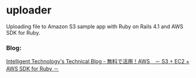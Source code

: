uploader
========

Uploading file to Amazon S3 sample app with Ruby on Rails 4.1 and AWS SDK for Ruby.

### Blog:

[Intelligent Technology's Technical Blog - 無料で活用！AWS　－ S3 + EC2 + AWS SDK for Ruby －](http://iti.hatenablog.jp/entry/2014/05/29/113144)
